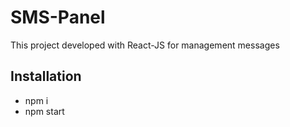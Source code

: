 # SMS-Panel
This project developed with React-JS for management messages


## Installation
- npm i 
- npm start
